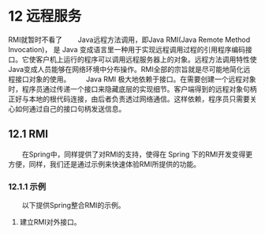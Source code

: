 # 12 远程服务

<!-- @import "[TOC]" {cmd="toc" depthFrom=1 depthTo=6 orderedList=false} -->

RMI就暂时不看了
&emsp;&emsp;Java远程方法调用，即Java RMI(Java Remote Method Invocation)， 是 Java 变成语言里一种用于实现远程调用过程的引用程序编码接口。它使客户机上运行的程序可以调用远程服务器上的对象。远程方法调用特性使Java变成人员能够在网络环境中分布操作。RMI全部的宗旨就是尽可能地简化远程接口对象的使用。
&emsp;&emsp;Java RMI 极大地依赖于接口。在需要创建一个远程对象时，程序员通过传递一个接口来隐藏底层的实现细节。客户端得到的远程对象句柄正好与本地的根代码连接，由后者负责透过网络通信。这样依赖，程序员只需要关心如何通过自己的接口句柄发送信息。
## 12.1 RMI
&emsp;&emsp;在Spring中，同样提供了对RMI的支持，使得在 Spring 下的RMI开发变得更方便，同样，我们还是通过示例来快速体验RMI所提供的功能。
### 12.1.1 示例
&emsp;&emsp;以下提供Spring整合RMI的示例。
1. 建立RMI对外接口。
 ```java
 ```